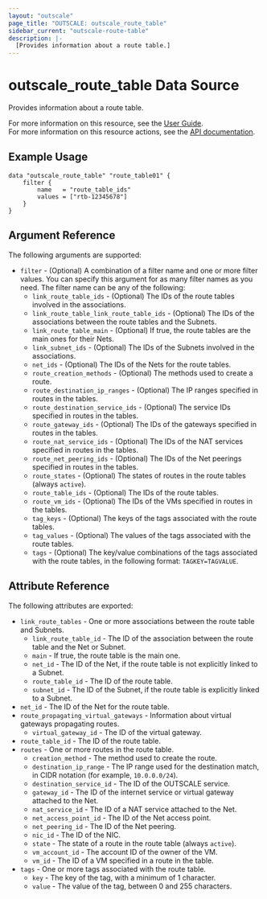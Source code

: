 ```yaml
---
layout: "outscale"
page_title: "OUTSCALE: outscale_route_table"
sidebar_current: "outscale-route-table"
description: |-
  [Provides information about a route table.]
---
```


# outscale_route_table Data Source

Provides information about a route table.

For more information on this resource, see the [User Guide](https://docs.outscale.com/en/userguide/About-Route-Tables.html).  
For more information on this resource actions, see the [API documentation](https://docs.outscale.com/api#3ds-outscale-api-routetable).

## Example Usage

```hcl
data "outscale_route_table" "route_table01" {
    filter {
        name   = "route_table_ids"
        values = ["rtb-12345678"]
    }
}
```

## Argument Reference

The following arguments are supported:

* `filter` - (Optional) A combination of a filter name and one or more filter values. You can specify this argument for as many filter names as you need. The filter name can be any of the following:
    * `link_route_table_ids` - (Optional) The IDs of the route tables involved in the associations.
    * `link_route_table_link_route_table_ids` - (Optional) The IDs of the associations between the route tables and the Subnets.
    * `link_route_table_main` - (Optional) If true, the route tables are the main ones for their Nets.
    * `link_subnet_ids` - (Optional) The IDs of the Subnets involved in the associations.
    * `net_ids` - (Optional) The IDs of the Nets for the route tables.
    * `route_creation_methods` - (Optional) The methods used to create a route.
    * `route_destination_ip_ranges` - (Optional) The IP ranges specified in routes in the tables.
    * `route_destination_service_ids` - (Optional) The service IDs specified in routes in the tables.
    * `route_gateway_ids` - (Optional) The IDs of the gateways specified in routes in the tables.
    * `route_nat_service_ids` - (Optional) The IDs of the NAT services specified in routes in the tables.
    * `route_net_peering_ids` - (Optional) The IDs of the Net peerings specified in routes in the tables.
    * `route_states` - (Optional) The states of routes in the route tables (always `active`).
    * `route_table_ids` - (Optional) The IDs of the route tables.
    * `route_vm_ids` - (Optional) The IDs of the VMs specified in routes in the tables.
    * `tag_keys` - (Optional) The keys of the tags associated with the route tables.
    * `tag_values` - (Optional) The values of the tags associated with the route tables.
    * `tags` - (Optional) The key/value combinations of the tags associated with the route tables, in the following format: `TAGKEY=TAGVALUE`.

## Attribute Reference

The following attributes are exported:

* `link_route_tables` - One or more associations between the route table and Subnets.
    * `link_route_table_id` - The ID of the association between the route table and the Net or Subnet.
    * `main` - If true, the route table is the main one.
    * `net_id` - The ID of the Net, if the route table is not explicitly linked to a Subnet.
    * `route_table_id` - The ID of the route table.
    * `subnet_id` - The ID of the Subnet, if the route table is explicitly linked to a Subnet.
* `net_id` - The ID of the Net for the route table.
* `route_propagating_virtual_gateways` - Information about virtual gateways propagating routes.
    * `virtual_gateway_id` - The ID of the virtual gateway.
* `route_table_id` - The ID of the route table.
* `routes` - One or more routes in the route table.
    * `creation_method` - The method used to create the route.
    * `destination_ip_range` - The IP range used for the destination match, in CIDR notation (for example, `10.0.0.0/24`).
    * `destination_service_id` - The ID of the OUTSCALE service.
    * `gateway_id` - The ID of the internet service or virtual gateway attached to the Net.
    * `nat_service_id` - The ID of a NAT service attached to the Net.
    * `net_access_point_id` - The ID of the Net access point.
    * `net_peering_id` - The ID of the Net peering.
    * `nic_id` - The ID of the NIC.
    * `state` - The state of a route in the route table (always `active`).
    * `vm_account_id` - The account ID of the owner of the VM.
    * `vm_id` - The ID of a VM specified in a route in the table.
* `tags` - One or more tags associated with the route table.
    * `key` - The key of the tag, with a minimum of 1 character.
    * `value` - The value of the tag, between 0 and 255 characters.
